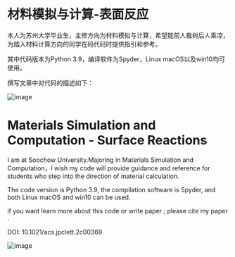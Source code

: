 # 材料模拟与计算-表面反应  


本人为苏州大学毕业生，主修方向为材料模拟与计算，希望能前人栽树后人乘凉，为踏入材料计算方向的同学在码代码时提供指引和参考。

其中代码版本为Python 3.9，编译软件为Spyder，Linux macOS以及win10均可使用。

撰写文章中对代码的描述如下：

![image](https://user-images.githubusercontent.com/60353745/178886074-0dc94050-a6a9-43e4-9798-874aa9cb3464.png)





# Materials Simulation and Computation - Surface Reactions

I am at Soochow University.Majoring in Materials Simulation and Computation，I wish my code will provide guidance and reference for students who step into the direction of material calculation.

The code version is Python 3.9, the compilation software is Spyder, and both Linux macOS and win10 can be used.


if you want learn more about this code or write paper ; please cite my paper .


DOI: 10.1021/acs.jpclett.2c00369

![image](https://user-images.githubusercontent.com/60353745/178888649-66209b1f-7a07-4e13-b7ef-085d3733b885.png)




